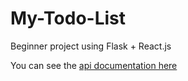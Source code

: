 # My-Todo-List
Beginner project using Flask + React.js


You can see the [api documentation here](api-doc.md)
